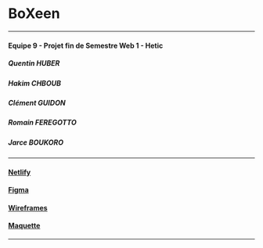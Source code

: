 # BoXeen
---
#### Equipe 9 - Projet fin de Semestre Web 1 - Hetic
##### Quentin HUBER
##### Hakim CHBOUB
##### Clément GUIDON
##### Romain FEREGOTTO
##### Jarce BOUKORO
---
#### [Netlify](https://boxeen.netlify.com/)
#### [Figma](https://www.figma.com/files/project/5752558/Design-System)
#### [Wireframes](https://www.figma.com/file/ToVaX383DrlQUMOZFEJeiH/WireFrames)
#### [Maquette](https://www.figma.com/file/4aGhmCTnbpSblut6TqfGqX/Maquette)
---

